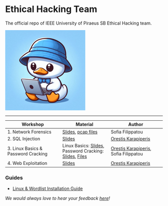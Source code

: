 # Ethical Hacking Team

The official repo of IEEE University of Piraeus SB Ethical Hacking team.

<img src="https://raw.githubusercontent.com/ieee-unipi-sb/Ethical-Hacking/refs/heads/main/assets/papaki.png" alt="hacker papaki" width="256" height="256" />

---

| Workshop                            | Material                                                     | Author                                                       |
| ----------------------------------- | ------------------------------------------------------------ | ------------------------------------------------------------ |
| 1. Network Forensics                | [Slides](https://github.com/ieee-unipi-sb/Ethical-Hacking/blob/main/Workshop%201%20-%20Network%20Forensics/Network%20Forensics.pdf), [pcap files](https://github.com/ieee-unipi-sb/Ethical-Hacking/tree/main/Workshop%201%20-%20Network%20Forensics/.pcap%20files) | Sofia Filippatou                                             |
| 2. SQL Injection                    | [Slides](https://github.com/ieee-unipi-sb/Ethical-Hacking/blob/main/Workshop%202%20-%20SQL%20Injection/SQL%20Injection.pdf) | [Orestis Karapiperis](https://github.com/orestiskarap)       |
| 3. Linux Basics & Password Cracking | Linux Basics: [Slides](https://github.com/ieee-unipi-sb/Ethical-Hacking/blob/main/Workshop%203%20-%20Linux%20Basics%20%26%20Password%20Cracking/Linux%20Basics.pdf), <br />Password Cracking: [Slides](https://github.com/ieee-unipi-sb/Ethical-Hacking/blob/main/Workshop%203%20-%20Linux%20Basics%20%26%20Password%20Cracking/Password%20Cracking.pdf), [Files](https://github.com/ieee-unipi-sb/Ethical-Hacking/tree/main/Workshop%203%20-%20Linux%20Basics%20%26%20Password%20Cracking/pwd%20cracking%20files) | [Orestis Karapiperis](https://github.com/orestiskarap), Sofia Filippatou |
| 4. Web Exploitation                 | [Slides](https://github.com/ieee-unipi-sb/Ethical-Hacking/blob/main/Workshop%204%20-%20Web%20Exploitation/Web%20Exploitation.pdf) | [Orestis Karapiperis](https://github.com/orestiskarap)       |

### Guides

- [Linux & Wordlist Installation Guide](https://github.com/ieee-unipi-sb/Ethical-Hacking/wiki/Linux-Installation-Guide)

*We would always love to hear your feedback [here](https://forms.gle/UcWnmqZSgw16C7d16)!*
